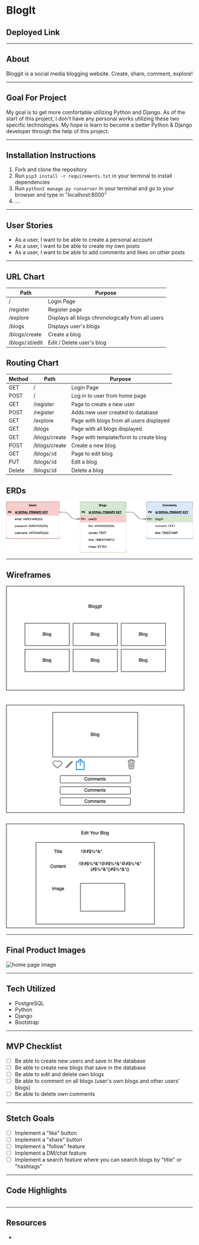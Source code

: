 # BlogIt

## Deployed Link

___
## About
Bloggit is a social media blogging website. Create, share, comment, explore!

___
## Goal For Project
My goal is to get more comfortable utilizing Python and Django. As of the start of this project, I don't have any personal works utilizing these two specific technologies. My hope is learn to become a better Python & Django developer through the help of this project.

___
## Installation Instructions
1. Fork and clone the repository
2. Run `pip3 install -r requirements.txt` in your terminal to install dependencies
3. Run `python3 manage.py runserver` in your terminal and go to your browser and type in "localhost:8000"
4. ...

___
## User Stories
- As a user, I want to be able to create a personal account
- As a user, I want to be able to create my own posts
- As a user, I want to be able to add comments and likes on other posts
___

## URL Chart
| Path | Purpose |
| ------ | ---- |
| / | Login Page
| /register | Register page 
| /explore | Displays all blogs chronologically from all users
| /blogs | Displays user's blogs
| /blogs/create | Create a blog
| /blogs/:id/edit | Edit / Delete user's blog 


## Routing Chart
| Method | Path | Purpose |
| ------ | ---- | ------- |
| GET | / | Login Page
| POST | / | Log in to user from home page
| GET | /register | Page to create a new user
| POST | /register | Adds new user created to database
| GET | /explore | Page with blogs from all users displayed
| GET | /blogs | Page with all blogs displayed
| GET | /blogs/create | Page with template/form to create blog
| POST | /blogs/create | Create a new blog
| GET | /blogs/:id | Page to edit blog
| PUT | /blogs/:id | Edit a blog
| Delete | /blogs/:id | Delete a blog


## ERDs
![ERD image](blog.drawio.png)
___

## Wireframes
![wireframe image](bloggit-wireframe.drawio.png)
___
## Final Product Images
![home page image](/)
___
## Tech Utilized
- PostgreSQL
- Python
- Django
- Bootstrap
___

## MVP Checklist
- [ ] Be able to create new users and save in the database
- [ ] Be able to create new blogs that save in the database
- [ ] Be able to edit and delete own blogs
- [ ] Be able to comment on all blogs (user's own blogs and other users' blogs)
- [ ] Be able to delete own comments
___

## Stetch Goals
- [ ] Implement a "like" button
- [ ] Implement a "share" button
- [ ] Implement a "follow" feature
- [ ] Implement a DM/chat feature
- [ ] Implement a search feature where you can search blogs by "title" or "hashtags"
___

## Code Highlights
```javascript
```
___

## Resources
- 